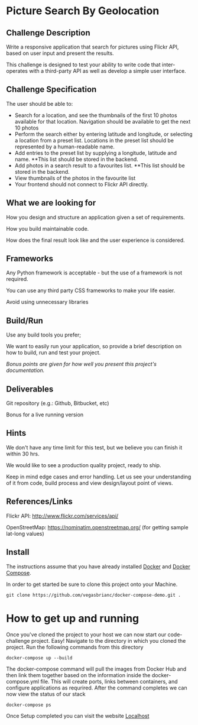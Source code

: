 # Picture Search By Geolocation

## Challenge Description 
Write a responsive application that search for pictures using Flickr API, based on user input and present the results.

This challenge is designed to test your ability to write code that inter-operates with a third-party API as well as develop a simple user interface.

## Challenge Specification
The user should be able to:
- Search for a location, and see the thumbnails of the first 10 photos available for that location. Navigation should be available to get the next 10 photos
- Perform the search either by entering latitude and longitude, or selecting a location from a preset list. Locations in the preset list should be represented by a human-readable name.
- Add entries to the preset list by supplying a longitude, latitude and name. **This list should be stored in the backend.
- Add photos in a search result to a favourites list. **This list should be stored in the backend.
- View thumbnails of the photos in the favourite list
- Your frontend should not connect to Flickr API directly.

## What we are looking for
How you design and structure an application given a set of requirements.

How you build maintainable code.

How does the final result look like and the user experience is considered.

## Frameworks
Any Python framework is acceptable - but the use of a framework is not required.

You can use any third party CSS frameworks to make your life easier.

Avoid using unnecessary libraries

## Build/Run
Use any build tools you prefer;

We want to easily run your application, so provide a brief description on how to build, run and test your project.

*Bonus points are given for how well you present this project's documentation.*

## Deliverables
Git repository (e.g.: Github, Bitbucket, etc)

Bonus for a live running version

## Hints
We don't have any time limit for this test, but we believe you can finish it within 30 hrs.

We would like to see a production quality project, ready to ship. 

Keep in mind edge cases and error handling. Let us see your understanding of it from code, build process and view design/layout point of views.

## References/Links
Flickr API: http://www.flickr.com/services/api/

OpenStreetMap: https://nominatim.openstreetmap.org/ (for getting sample lat-long values)

## Install
The instructions assume that you have already installed [Docker](https://docs.docker.com/installation/) and [Docker Compose](https://docs.docker.com/compose/install/). 

In order to get started be sure to clone this project onto your Machine. 

    
    git clone https://github.com/vegasbrianc/docker-compose-demo.git .
    

# How to get up and running
Once you've cloned the project to your host we can now start our code-challenge project. Easy! Navigate to the directory in which you cloned the project. Run the following commands from this directory 
    

    docker-compose up --build

The  docker-compose command will pull the images from Docker Hub and then link them together based on the information inside the docker-compose.yml file. This will create ports, links between containers, and configure applications as requrired. After the command completes we can now view the status of our stack

    docker-compose ps

Once Setup completed you can visit the website [Localhost](http://0.0.0.0:1300/)
